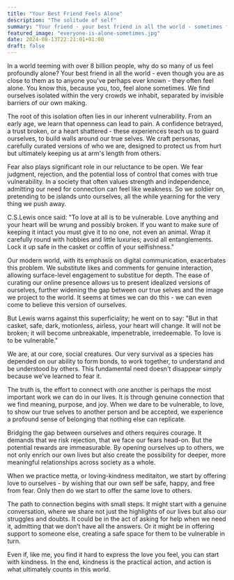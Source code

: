 ```yaml
---
title: "Your Best Friend Feels Alone"
description: "The solitude of self"
summary: "Your friend - your best friend in all the world - sometimes feels all alone in the world.  So do you.  Fixing this is impossible; trying is what counts."
featured_image: "everyone-is-alone-sometimes.jpg"
date: 2024-08-13T22:21:01+01:00
draft: false
---
```

In a world teeming with over 8 billion people, why do so many of us feel profoundly alone? Your best friend in all the world - even though you are as close to them as to anyone you've perhaps ever known - they often feel alone.  You know this, because you, too, feel alone sometimes.  We find ourselves isolated within the very crowds we inhabit, separated by invisible barriers of our own making. 

The root of this isolation often lies in our inherent vulnerability. From an early age, we learn that openness can lead to pain. A confidence betrayed, a trust broken, or a heart shattered - these experiences teach us to guard ourselves, to build walls around our true selves. We craft personas, carefully curated versions of who we are, designed to protect us from hurt but ultimately keeping us at arm's length from others.

Fear also plays significant role in our reluctance to be open. We fear judgment, rejection, and the potential loss of control that comes with true vulnerability. In a society that often values strength and independence, admitting our need for connection can feel like weakness. So we soldier on, pretending to be islands unto ourselves, all the while yearning for the very thing we push away.

C.S.Lewis once said:
"To love at all is to be vulnerable. Love anything and your heart will be wrung and possibly broken. If you want to make sure of keeping it intact you must give it to no one, not even an animal. Wrap it carefully round with hobbies and little luxuries; avoid all entanglements. Lock it up safe in the casket or coffin of your selfishness."

Our modern world, with its emphasis on digital communication, exacerbates this problem. We substitute likes and comments for genuine interaction, allowing surface-level engagement to substitue for depth. The ease of curating our online presence allows us to present idealized versions of ourselves, further widening the gap between our true selves and the image we project to the world.  It seems at times we can do this - we can even come to believe this version of ourselves.

But Lewis warns against this superficiality; he went on to say:
"But in that casket, safe, dark, motionless, airless, your heart will change. It will not be broken; it will become unbreakable, impenetrable, irredeemable. To love is to be vulnerable."

 We are, at our core, social creatures. Our very survival as a species has depended on our ability to form bonds, to work together, to understand and be understood by others. This fundamental need doesn't disappear simply because we've learned to fear it.

The truth is, the effort to connect with one another is perhaps the most important work we can do in our lives. It is through genuine connection that we find meaning, purpose, and joy. When we dare to be vulnerable, to love, to show our true selves to another person and be accepted, we experience a profound sense of belonging that nothing else can replicate.

Bridging the gap between ourselves and others requires courage. It demands that we risk rejection, that we face our fears head-on. But the potential rewards are immeasurable. By opening ourselves up to others, we not only enrich our own lives but also create the possibility for deeper, more meaningful relationships across society as a whole.

When we practice metta, or loving-kindness meditaiton, we start by offering love to ourselves - by wishing that our own self be safe, happy, and free from fear.  Only then do we start to offer the same love to others.  

The path to connection begins with small steps. It might start with a genuine conversation, where we share not just the highlights of our lives but also our struggles and doubts. It could be in the act of asking for help when we need it, admitting that we don't have all the answers. Or it might be in offering support to someone else, creating a safe space for them to be vulnerable in turn.

Even if, like me, you find it hard to express the love you feel, you can start with kindness.  In the end, kindness is the practical action, and action is what ultimately counts in this world.  